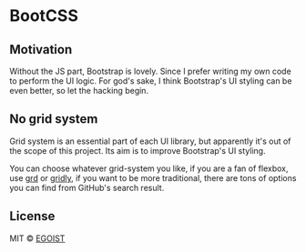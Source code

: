 # BootCSS

## Motivation

Without the JS part, Bootstrap is lovely. Since I prefer writing my own code to perform the UI logic. For god's sake, I think Bootstrap's UI styling can be even better, so let the hacking begin.

## No grid system

Grid system is an essential part of each UI library, but apparently it's out of the scope of this project. Its aim is to improve Bootstrap's UI styling.

You can choose whatever grid-system you like, if you are a fan of flexbox, use [grd](https://github.com/1000ch/grd) or [gridly](https://github.com/IonicaBizau/gridly), if you want to be more traditional, there are tons of options you can find from GitHub's search result.

## License

MIT &copy; [EGOIST](https://github.com/egoist)
